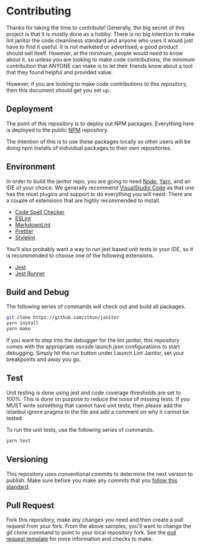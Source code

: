 # Contributing

Thanks for taking the time to contribute! Generally, the big secret of this project is that it is mostly done as a
hobby. There is no big intention to make lint janitor the code cleanliness standard and anyone who uses it would just
have to find it useful. It is not marketed or advertised; a good product should sell itself. However, at the minimum,
people would need to know about it, so unless you are looking to make code contributions, the minimum contribution that
ANYONE can make is to let their friends know about a tool that they found helpful and provided value.

However, if you are looking to make code contributions to this repository, then this document should get you set up.

## Deployment

The point of this repository is to deploy out NPM packages. Everything here is deployed to the public
[NPM](https://npmjs.org) repository.

The intention of this is to use these packages locally so other users will be doing npm installs of individual packages
to their own repositories.

## Environment

In order to build the janitor repo, you are going to need [Node](https://nodejs.org/en/),
[Yarn](https://classic.yarnpkg.com/lang/en/), and an IDE of your choice. We generally recommend
[VisualStudio Code](https://code.visualstudio.com/) as that one has the most plugins and support to do everything you
will need. There are a couple of extensions that are highly recommended to install.

- [Code Spell Checker](https://marketplace.visualstudio.com/items?itemName=streetsidesoftware.code-spell-checker)
- [ESLint](https://marketplace.visualstudio.com/items?itemName=dbaeumer.vscode-eslint)
- [MarkdownLint](https://marketplace.visualstudio.com/items?itemName=DavidAnson.vscode-markdownlint)
- [Prettier](https://marketplace.visualstudio.com/items?itemName=esbenp.prettier-vscode)
- [Stylelint](https://marketplace.visualstudio.com/items?itemName=stylelint.vscode-stylelint)

You'll also probably want a way to run jest based unit tests in your IDE, so it is recommended to choose one of the
following extensions.

- [Jest](https://marketplace.visualstudio.com/items?itemName=Orta.vscode-jest)
- [Jest Runner](https://marketplace.visualstudio.com/items?itemName=firsttris.vscode-jest-runner)

## Build and Debug

The following series of commands will check out and build all packages.

```sh
git clone https://github.com/zthun/janitor
yarn install
yarn make
```

If you want to step into the debugger for the lint janitor, this repository comes with the appropriate vscode
launch.json configurations to start debugging. Simply hit the run button under Launch Lint Janitor, set your breakpoints
and away you go.

## Test

Unit testing is done using jest and code coverage thresholds are set to 100%. This is done on purpose to reduce the
noise of missing tests. If you MUST write something that cannot have unit tests, then please add the istanbul ignore
pragma to the file and add a comment on why it cannot be tested.

To run the unit tests, use the following series of commands.

```sh
yarn test
```

## Versioning

This repository uses conventional commits to determine the next version to publish. Make sure before you make any
commits that you [follow this standard](https://www.conventionalcommits.org/en/v1.0.0/).

## Pull Request

Fork this repository, make any changes you need and then create a pull request from your fork. From the above samples,
you'll want to change the git clone command to point to your local repository fork. See the
[pull request template](.github/pull_request_template.md) for more information and checks to make.
